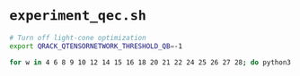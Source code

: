 # `experiment_qec.sh`

```bash
# Turn off light-cone optimization
export QRACK_QTENSORNETWORK_THRESHOLD_QB=-1

for w in 4 6 8 9 10 12 14 15 16 18 20 21 22 24 25 26 27 28; do python3 ising_ace_validation.py $w 10 2048; done
```
